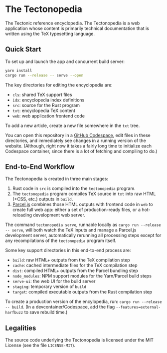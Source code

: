 # The Tectonopedia

The Tectonic reference encyclopedia. The Tectonopedia is a web application
whose content is primarily technical documentation that is written using the TeX
typesetting language.


## Quick Start

To set up and launch the app and concurrent build server:

```sh
yarn install
cargo run --release -- serve --open
```

The key directories for editing the encyclopedia are:

- `cls`: shared TeX support files
- `idx`: encyclopedia index definitions
- `src`: source for the Rust program
- `txt`: encyclopedia TeX content
- `web`: web application frontend code

To add a new article, create a new file somewhere in the `txt` tree.

You can open this repository in a [GitHub Codespace][ghcs], edit
files in these directories, and immediately see changes in a running
version of the website. (Although, right now it takes a fairly
long time to initialize each Codespace container, since there is a
lot of fetching and compiling to do.)

[ghcs]: https://github.com/features/codespaces


## End-to-End Workflow

The Tectonopedia is created in three main stages:

1. Rust code in `src` is compiled into the `tectonopedia` program.
1. The `tectonopedia` program compiles TeX source in `txt` into
   raw HTML (+CSS, etc.) outputs in `build`.
1. [Parcel.js] combines those HTML outputs with frontend
   code in `web` to create full web app: either a set of
   production-ready files, or a hot-reloading development web
   server.

[Parcel.js]: https://parceljs.org/

The command `tectonopedia serve`, runnable locally as `cargo run --release -- serve`,
will both watch the TeX inputs and manage a Parcel.js development server,
automatically rerunning all processing steps except for any recompilations
of the `tectonopedia` program itself.

Some key support directories in this end-to-end process are:

- `build`: raw HTML+ outputs from the TeX compilation step
- `cache`: cached intermediate files for the TeX compilation step
- `dist`: compiled HTML+ outputs from the Parcel bundling step
- `node_modules`: NPM support modules for the Yarn/Parcel build steps
- `serve-ui`: the web UI for the build server
- `staging`: temporary version of `build`
- `target`: compiled executable outputs from the Rust compilation step

To create a production version of the encylopedia, run: `cargo run --release -- build`.
(In a devcontainer/Codespace, add the flag `--features=external-harfbuzz` to save
rebuild time.)


## Legalities

The source code underlying the Tectonopedia is licensed under the MIT License
(see the file `LICENSE-MIT`).
